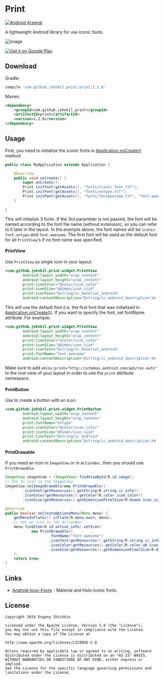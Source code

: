 Print
=====

[![Android Arsenal](https://img.shields.io/badge/Android%20Arsenal-Print-brightgreen.svg?style=flat)](https://android-arsenal.com/details/1/1016)

A lightweight Android library for use iconic fonts.

![image](https://raw.githubusercontent.com/johnkil/Print/master/art/print.jpg)

<a href="https://play.google.com/store/apps/details?id=com.github.johnkil.print.sample">
  <img alt="Get it on Google Play"
       src="http://www.android.com/images/brand/get_it_on_play_logo_small.png" />
</a>

Download
--------

Gradle:

```groovy
compile 'com.github.johnkil.print:print:1.2.0'
```

Maven:

```xml
<dependency>
    <groupId>com.github.johnkil.print</groupId>
    <artifactId>print</artifactId>
    <version>1.2.0</version>
</dependency>
```

Usage
-----

First, you need to initialize the iconic fonts in [Application.onCreate()][1] method.

```java
public class MyApplication extends Application {

    @Override
    public void onCreate() {
        super.onCreate();                
        Print.initFont(getAssets(), "fonts/iconic-font.ttf");                   // Default fon. It can be referred to as iconic-font
        Print.initFont(getAssets(), "fonts/entypo.ttf");                        // Font can be referred to as entype
        Print.initFont(getAssets(), "fonts/fontAwesome.ttf", "font-awesome");   // Specify a custom font name to be used in layouts
    }

}
```

This will initialize 3 fonts. If the 3rd parameter is not passed, the font will be named according to the font file name (without extension), so you can refer to it later in the layout. In the example above, the font names will be `iconic-font`, `entypo` and `font-awesome`. The first font will be used as the default font for all `PrintView`'s if no font name was specified.

#### PrintView

Use `PrintView` as single icon in your layout.

```xml
<com.github.johnkil.print.widget.PrintView
        android:layout_width="wrap_content"
        android:layout_height="wrap_content"
        print:iconColor="@color/icon_color"
        print:iconSize="@dimen/icon_size"
        print:iconText="@string/ic_material_android"
        android:contentDescription="@string/ic_android_description"/>
```

This will use the default font (i.e. the first font that was initialized in [Application.onCreate()][1]). If you want to specify the font, set fontName attribute. For example:

```xml
<com.github.johnkil.print.widget.PrintView
        android:layout_width="wrap_content"
        android:layout_height="wrap_content"
        print:iconColor="@color/icon_color"
        print:iconSize="@dimen/icon_size"
        print:iconText="@string/ic_material_android"
        print:fontName="font-awesome"
        android:contentDescription="@string/ic_android_description"/>
```

Make sure to add `xmlns:print="http://schemas.android.com/apk/res-auto"` to the root view of your layout in order to use the `print` attribute namespace.

#### PrintButton

Use to create a button with an icon.

```xml
<com.github.johnkil.print.widget.PrintButton
        android:layout_width="wrap_content"
        android:layout_height="wrap_content"
        print:fontName="entypo"
        print:iconColor="@color/icon_color"
        print:iconSize="@dimen/icon_size"
        print:iconText="@string/ic_android"
        android:contentDescription="@string/ic_android_description"/>
```

#### PrintDrawable

If you need an icon in `ImageView` or in `ActionBar`, then you should use `PrintDrawable`.

```java
ImageView imageView = (ImageView) findViewById(R.id.image);
// Set an icon in the ImageView
imageView.setImageDrawable(new PrintDrawable()
        .iconText(getResources().getString(R.string.ic_info))
        .iconColor(getResources().getColor(R.color.icon_color))
        .iconSize(getResources().getDimensionPixelSize(R.dimen.icon_size)));
```

```java
@Override
public boolean onCreateOptionsMenu(Menu menu) {
    getMenuInflater().inflate(R.menu.main, menu);
    // Set an icon in the ActionBar
    menu.findItem(R.id.action_info).setIcon(
            new PrintDrawable()
                    .fontName("font-awesome")
                    .iconText(getResources().getString(R.string.ic_info))
                    .iconColor(getResources().getColor(R.color.ab_icon_color))
                    .iconSize(getResources().getDimensionPixelSize(R.dimen.ab_icon_size))
    );
    return true;
}
```

Links
-----

* [Android-Icon-Fonts][2] - Material and Holo iconic fonts.


License
-------

    Copyright 2014 Evgeny Shishkin
    
    Licensed under the Apache License, Version 2.0 (the "License");
    you may not use this file except in compliance with the License.
    You may obtain a copy of the License at
    
    http://www.apache.org/licenses/LICENSE-2.0
    
    Unless required by applicable law or agreed to in writing, software
    distributed under the License is distributed on an "AS IS" BASIS,
    WITHOUT WARRANTIES OR CONDITIONS OF ANY KIND, either express or implied.
    See the License for the specific language governing permissions and
    limitations under the License.
    

[1]: http://developer.android.com/reference/android/app/Application.html#onCreate%28%29
[2]: https://github.com/johnkil/Android-Icon-Fonts
